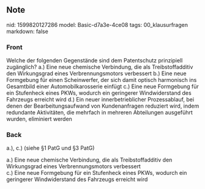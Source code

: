 ## Note
nid: 1599820127286
model: Basic-d7a3e-4ce08
tags: 00_klausurfragen
markdown: false

### Front
Welche der folgenden Gegenstände sind dem Patentschutz prinzipiell zugänglich?
a.) Eine neue chemische Verbindung, die als Treibstoffadditiv den Wirkungsgrad eines Verbrennungsmotors verbessert
b.) Eine neue Formgebung für einen Scheinwerfer, der sich damit optisch harmonisch ins Gesamtbild einer Automobilkarosserie einfügt
c.) Eine neue Formgebung für ein Stufenheck eines PKWs, wodurch ein geringerer Windwiderstand des Fahrzeugs erreicht wird
d.) Ein neuer innerbetrieblicher Prozessablauf, bei denen der Bearbeitungsaufwand von Kundenanfragen reduziert wird, indem redundante Aktivitäten, die mehrfach in mehreren Abteilungen ausgeführt wurden, eliminiert werden

### Back
a.), c.) (siehe §1 PatG und §3 PatG)
<div>
  a.) Eine neue chemische Verbindung, die als Treibstoffadditiv den
  Wirkungsgrad eines Verbrennungsmotors verbessert
</div>
<div>
  c.) Eine neue Formgebung für ein Stufenheck eines PKWs, wodurch
  ein geringerer Windwiderstand des Fahrzeugs erreicht wird
</div>
